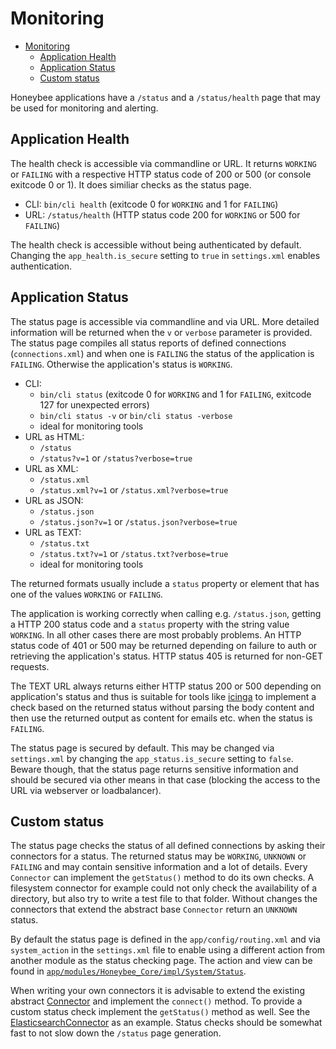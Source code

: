 # Monitoring

- [Monitoring](#monitoring)
  - [Application Health](#application-health)
  - [Application Status](#application-status)
  - [Custom status](#custom-status)

Honeybee applications have a `/status` and a `/status/health` page that may be used for monitoring and alerting.

## Application Health

The health check is accessible via commandline or URL. It returns `WORKING` or `FAILING` with a respective HTTP status code of 200 or 500 (or console exitcode 0 or 1). It does similiar checks as the status page.

- CLI: ```bin/cli health``` (exitcode 0 for `WORKING` and 1 for `FAILING`)
- URL: ```/status/health``` (HTTP status code 200 for `WORKING` or 500 for `FAILING`)

The health check is accessible without being authenticated by default. Changing the ```app_health.is_secure``` setting to `true` in `settings.xml` enables authentication.

## Application Status

The status page is accessible via commandline and via URL. More detailed information will be returned when the `v` or `verbose` parameter is provided. The status page compiles all status reports of defined connections (`connections.xml`) and when one is `FAILING` the status of the application is `FAILING`. Otherwise the application's status is `WORKING`.

- CLI:
    - ```bin/cli status``` (exitcode 0 for `WORKING` and 1 for `FAILING`, exitcode 127 for unexpected errors)
    - ```bin/cli status -v``` or ```bin/cli status -verbose```
    - ideal for monitoring tools
- URL as HTML:
    - ```/status```
    - ```/status?v=1``` or ```/status?verbose=true```
- URL as XML:
    - ```/status.xml```
    - ```/status.xml?v=1``` or ```/status.xml?verbose=true```
- URL as JSON:
    - ```/status.json```
    - ```/status.json?v=1``` or ```/status.json?verbose=true```
- URL as TEXT:
    - ```/status.txt```
    - ```/status.txt?v=1``` or ```/status.txt?verbose=true```
    - ideal for monitoring tools

The returned formats usually include a `status` property or element that has one of the values `WORKING` or `FAILING`.

The application is working correctly when calling e.g. ```/status.json```, getting a HTTP 200 status code and a `status` property with the string value `WORKING`. In all other cases there are most probably problems. An HTTP status code of 401 or 500 may be returned depending on failure to auth or retrieving the application's status. HTTP status 405 is returned for non-GET requests.

The TEXT URL always returns either HTTP status 200 or 500 depending on application's status and thus is suitable for tools like [icinga](https://www.icinga.org/) to implement a check based on the returned status without parsing the body content and then use the returned output as content for emails etc. when the status is `FAILING`.

The status page is secured by default. This may be changed via `settings.xml` by changing the ```app_status.is_secure``` setting to `false`. Beware though, that the status page returns sensitive information and should be secured via other means in that case (blocking the access to the URL via webserver or loadbalancer).

## Custom status

The status page checks the status of all defined connections by asking their connectors for a status. The returned status may be `WORKING`, `UNKNOWN` or `FAILING` and may contain sensitive information and a lot of details. Every `Connector` can implement the ```getStatus()``` method to do its own checks. A filesystem connector for example could not only check the availability of a directory, but also try to write a test file to that folder. Without changes the connectors that extend the abstract base `Connector` return an `UNKNOWN` status.

By default the status page is defined in the `app/config/routing.xml` and via ```system_action``` in the `settings.xml` file to enable using a different action from another module as the status checking page. The action and view can be found in [```app/modules/Honeybee_Core/impl/System/Status```](../app/modules/Honeybee_Core/impl/System/Status).

When writing your own connectors it is advisable to extend the existing abstract [Connector](https://github.com/honeybee/honeybee/blob/master/src/Infrastructure/DataAccess/Connector/Connector.php) and implement the `connect()` method. To provide a custom status check implement the ```getStatus()``` method as well. See the [ElasticsearchConnector](https://github.com/honeybee/honeybee/blob/master/src/Infrastructure/DataAccess/Connector/ElasticsearchConnector.php#L26) as an example. Status checks should be somewhat fast to not slow down the `/status` page generation.
